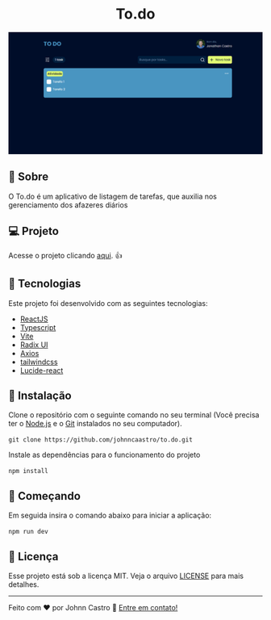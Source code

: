 <h1 align="center">
  To.do
</h1>

![To.do](https://github.com/johnncaastro/to.do/blob/main/public/homepage-to.do.png)

## :page_with_curl: Sobre

O To.do é um aplicativo de listagem de tarefas, que auxilia nos gerenciamento dos afazeres diários

## :computer: Projeto

Acesse o projeto clicando [aqui](https://to-do-iota-five.vercel.app/). :+1:

## 🚀 Tecnologias

Este projeto foi desenvolvido com as seguintes tecnologias:

- [ReactJS](https://reactjs.org/)
- [Typescript](https://www.typescriptlang.org/)
- [Vite](https://vite.dev/)
- [Radix UI](https://www.radix-ui.com/)
- [Axios](https://axios-http.com/ptbr/)
- [tailwindcss](https://tailwindcss.com/)
- [Lucide-react](https://lucide.dev/)

## 👷 Instalação

Clone o repositório com o seguinte comando no seu terminal (Você precisa ter o [Node.js](https://nodejs.org/en/) e o [Git](https://git-scm.com/) instalados no seu computador).

```git clone https://github.com/johnncaastro/to.do.git```

Instale as dependências para o funcionamento do projeto

```npm install```

## 🏃 Começando

Em seguida insira o comando abaixo para iniciar a aplicação:

```npm run dev```

## :memo: Licença

Esse projeto está sob a licença MIT. Veja o arquivo [LICENSE](https://github.com/johnncaastro/to.do/blob/main/LICENSE) para mais detalhes.

---

Feito com ♥ por Johnn Castro :wave: [Entre em contato!](https://www.linkedin.com/in/johnncaastro/)

